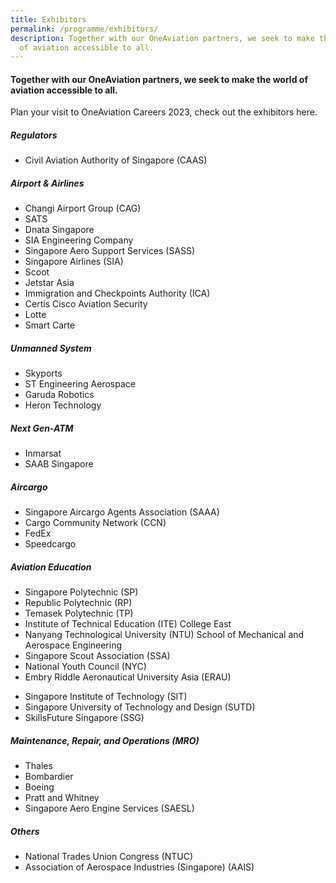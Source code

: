 ```yaml
---
title: Exhibitors
permalink: /programme/exhibitors/
description: Together with our OneAviation partners, we seek to make the world
  of aviation accessible to all.
---
```

#### **Together with our OneAviation partners, we seek to make the world of aviation accessible to all.**

Plan your visit to OneAviation Careers 2023, check out the exhibitors here.

<div class="row">
	<div class="col is-4">
		<h5>Regulators</h5>
		<ul>
			<li>Civil Aviation Authority of Singapore (CAAS)</li>
		</ul>
		<h5>Airport &amp; Airlines</h5>
		<ul>
			<li>Changi Airport Group (CAG)</li>
			<li>SATS</li>
			<li>Dnata Singapore</li>
			<li>SIA Engineering Company</li>
			<li>Singapore Aero Support Services (SASS)</li>
			<li>Singapore Airlines (SIA)</li>
			<li>Scoot</li>
			<li>Jetstar Asia</li>
			<li>Immigration and Checkpoints Authority (ICA)</li>
			<li>Certis Cisco Aviation Security</li>
			<li>Lotte</li>
			<li>Smart Carte</li>
		</ul>
		<h5>Unmanned System</h5>
		<ul>
			<li>Skyports</li>
			<li>ST Engineering Aerospace</li>
			<li>Garuda Robotics</li>
			<li>Heron Technology</li>
		</ul>
	</div>
	<div class="col is-4">
		<h5>Next Gen-ATM</h5>
		<ul>
			<li>Inmarsat</li>
			<li>SAAB Singapore</li>
		</ul>
		<h5>Aircargo</h5>
		<ul>
			<li>Singapore Aircargo Agents Association (SAAA)</li>
			<li>Cargo Community Network (CCN)</li>
			<li>FedEx</li>
			<li>Speedcargo</li>
		</ul>
		<h5>Aviation Education</h5>
		<ul>
			<li>Singapore Polytechnic (SP)</li>
			<li>Republic Polytechnic (RP)</li>
			<li>Temasek Polytechnic (TP)</li>
			<li>Institute of Technical Education (ITE) College East</li>
			<li>Nanyang Technological University (NTU) School of Mechanical and Aerospace Engineering</li>
			<li>Singapore Scout Association (SSA)</li>
			<li>National Youth Council (NYC)</li>
			<li>Embry Riddle Aeronautical University Asia (ERAU)</li>
		</ul>
	</div>
	<div class="col is-4">
		<ul>
			<li>Singapore Institute of Technology (SIT)</li>
			<li>Singapore University of Technology and Design (SUTD)</li>
			<li>SkillsFuture Singapore (SSG)</li>
		</ul>
		<h5>Maintenance, Repair, and Operations (MRO)</h5>
		<ul>
			<li>Thales</li>
			<li>Bombardier</li>
			<li>Boeing</li>
			<li>Pratt and Whitney</li>
			<li>Singapore Aero Engine Services (SAESL)</li>
		</ul>
		<h5>Others</h5>
		<ul>
			<li>National Trades Union Congress (NTUC)</li>
			<li>Association of Aerospace Industries (Singapore) (AAIS)</li>
		</ul>
	</div>
</div>

<style>#main-content .bp-section.bp-section-pagetitle, .bottom-navigation a {background-color: #CB6F31 !important;}</style>